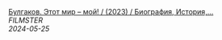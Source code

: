 <!--2024-05-25 21:00:25-->
<div class="yb">
  <a class="nodecor" href="/posts.html?filmy/bulgakov_etot_mir_moj_2023_biografiya_istoriya_dokumentalnyj">
    <img class="preview" data-videoid="_-Ny3BE0QMU" src="https://i4.ytimg.com/vi/_-Ny3BE0QMU/hqdefault.jpg" align="middle" alt="">
  </a>
  <div class="inlbl text">
    <a class="nodecor" href="/posts.html?filmy/bulgakov_etot_mir_moj_2023_biografiya_istoriya_dokumentalnyj">Булгаков. Этот мир – мой! /  (2023) / Биография, История,...</a><br>
    <i class="smaller2">FILMSTER</i><br>
    <i class="smaller3">2024-05-25</i>
  </div>
</div>
